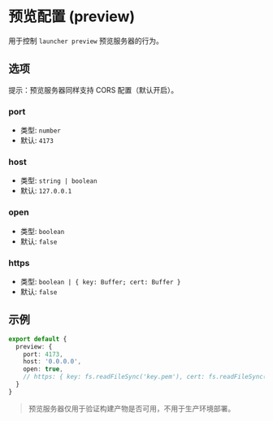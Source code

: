 # 预览配置 (preview)

用于控制 `launcher preview` 预览服务器的行为。

## 选项

提示：预览服务器同样支持 CORS 配置（默认开启）。

### port
- 类型: `number`
- 默认: `4173`

### host
- 类型: `string | boolean`
- 默认: `127.0.0.1`

### open
- 类型: `boolean`
- 默认: `false`

### https
- 类型: `boolean | { key: Buffer; cert: Buffer }`
- 默认: `false`

## 示例
```ts
export default {
  preview: {
    port: 4173,
    host: '0.0.0.0',
    open: true,
    // https: { key: fs.readFileSync('key.pem'), cert: fs.readFileSync('cert.pem') }
  }
}
```

> 预览服务器仅用于验证构建产物是否可用，不用于生产环境部署。

